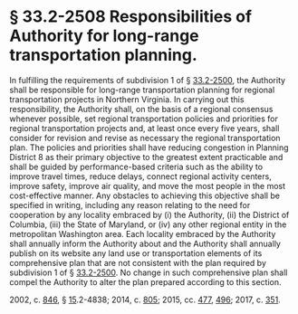 # § 33.2-2508 Responsibilities of Authority for long-range transportation planning.

<p>In fulfilling the requirements of subdivision 1 of § <a href='/vacode/33.2-2500/'>33.2-2500</a>, the Authority shall be responsible for long-range transportation planning for regional transportation projects in Northern Virginia. In carrying out this responsibility, the Authority shall, on the basis of a regional consensus whenever possible, set regional transportation policies and priorities for regional transportation projects and, at least once every five years, shall consider for revision and revise as necessary the regional transportation plan. The policies and priorities shall have reducing congestion in Planning District 8 as their primary objective to the greatest extent practicable and shall be guided by performance-based criteria such as the ability to improve travel times, reduce delays, connect regional activity centers, improve safety, improve air quality, and move the most people in the most cost-effective manner. Any obstacles to achieving this objective shall be specified in writing, including any reason relating to the need for cooperation by any locality embraced by (i) the Authority, (ii) the District of Columbia, (iii) the State of Maryland, or (iv) any other regional entity in the metropolitan Washington area. Each locality embraced by the Authority shall annually inform the Authority about and the Authority shall annually publish on its website any land use or transportation elements of its comprehensive plan that are not consistent with the plan required by subdivision 1 of § <a href='/vacode/33.2-2500/'>33.2-2500</a>. No change in such comprehensive plan shall compel the Authority to alter the plan prepared according to this section.</p><p>2002, c. <a href='http://lis.virginia.gov/cgi-bin/legp604.exe?021+ful+CHAP0846'>846</a>, § <a href='http://lis.virginia.gov/cgi-bin/legp604.exe?021+ful+CHAP0015'>15</a>.2-4838; 2014, c. <a href='http://lis.virginia.gov/cgi-bin/legp604.exe?141+ful+CHAP0805'>805</a>; 2015, cc. <a href='http://lis.virginia.gov/cgi-bin/legp604.exe?151+ful+CHAP0477'>477</a>, <a href='http://lis.virginia.gov/cgi-bin/legp604.exe?151+ful+CHAP0496'>496</a>; 2017, c. <a href='http://lis.virginia.gov/cgi-bin/legp604.exe?171+ful+CHAP0351'>351</a>.</p>